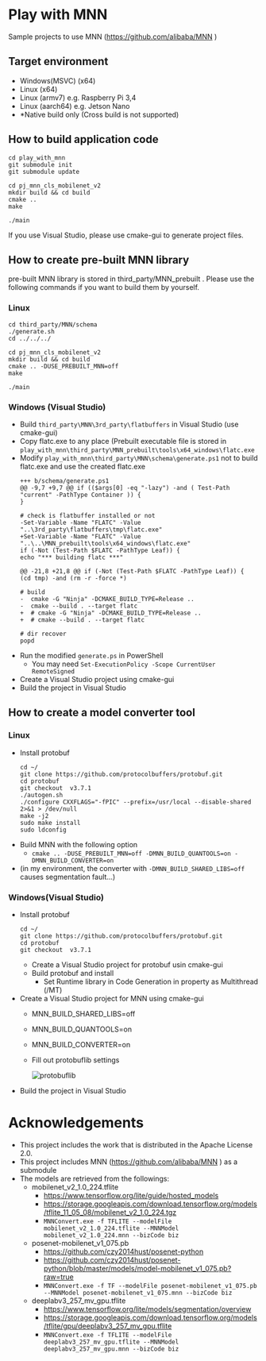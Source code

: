 # Play with MNN
Sample projects to use MNN (https://github.com/alibaba/MNN )

## Target environment
- Windows(MSVC) (x64)
- Linux (x64)
- Linux (armv7) e.g. Raspberry Pi 3,4
- Linux (aarch64) e.g. Jetson Nano
- *Native build only (Cross build is not supported)


## How to build application code
```
cd play_with_mnn
git submodule init
git submodule update

cd pj_mnn_cls_mobilenet_v2
mkdir build && cd build
cmake ..
make

./main
```

If you use Visual Studio, please use cmake-gui to generate project files.

## How to create pre-built MNN library
pre-built MNN library is stored in third_party/MNN_prebuilt . Please use the following commands if you want to build them by yourself.


### Linux
```
cd third_party/MNN/schema
./generate.sh
cd ../../../

cd pj_mnn_cls_mobilenet_v2
mkdir build && cd build
cmake .. -DUSE_PREBUILT_MNN=off
make

./main
```

### Windows (Visual Studio)
- Build `third_party\MNN\3rd_party\flatbuffers` in Visual Studio (use cmake-gui)
- Copy flatc.exe to any place (Prebuilt executable file is stored in `play_with_mnn\third_party\MNN_prebuilt\tools\x64_windows\flatc.exe`
- Modify `play_with_mnn\third_party\MNN\schema\generate.ps1` not to build flatc.exe and use the created flatc.exe
	```
	+++ b/schema/generate.ps1
	@@ -9,7 +9,7 @@ if (($args[0] -eq "-lazy") -and ( Test-Path "current" -PathType Container )) {
	}

	# check is flatbuffer installed or not
	-Set-Variable -Name "FLATC" -Value "..\3rd_party\flatbuffers\tmp\flatc.exe"
	+Set-Variable -Name "FLATC" -Value "..\..\MNN_prebuilt\tools\x64_windows\flatc.exe"
	if (-Not (Test-Path $FLATC -PathType Leaf)) {
	echo "*** building flatc ***"

	@@ -21,8 +21,8 @@ if (-Not (Test-Path $FLATC -PathType Leaf)) {
	(cd tmp) -and (rm -r -force *)

	# build
	-  cmake -G "Ninja" -DCMAKE_BUILD_TYPE=Release ..
	-  cmake --build . --target flatc
	+  # cmake -G "Ninja" -DCMAKE_BUILD_TYPE=Release ..
	+  # cmake --build . --target flatc

	# dir recover
	popd
	```
- Run the modified `generate.ps` in PowerShell
	- You may need `Set-ExecutionPolicy -Scope CurrentUser RemoteSigned`
- Create a Visual Studio project using cmake-gui
- Build the project in Visual Studio


## How to create a model converter tool
### Linux
- Install protobuf
	```
	cd ~/
	git clone https://github.com/protocolbuffers/protobuf.git
	cd protobuf
	git checkout  v3.7.1
	./autogen.sh
	./configure CXXFLAGS="-fPIC" --prefix=/usr/local --disable-shared 2>&1 > /dev/null
	make -j2
	sudo make install
	sudo ldconfig
	```
- Build MNN with the following option
	- `cmake .. -DUSE_PREBUILT_MNN=off -DMNN_BUILD_QUANTOOLS=on -DMNN_BUILD_CONVERTER=on `
- (in my environment, the converter with `-DMNN_BUILD_SHARED_LIBS=off` causes segmentation fault...)

### Windows(Visual Studio)
- Install protobuf
	```
	cd ~/
	git clone https://github.com/protocolbuffers/protobuf.git
	cd protobuf
	git checkout  v3.7.1
	```
	- Create a Visual Studio project for protobuf usin cmake-gui
	- Build protobuf and install
		- Set Runtime library in Code Generation in property as Multithread (/MT)
- Create a Visual Studio project for MNN using cmake-gui
	- MNN_BUILD_SHARED_LIBS=off
	- MNN_BUILD_QUANTOOLS=on
	- MNN_BUILD_CONVERTER=on
	- Fill out protobuflib settings
		
		![protobuflib](00_doc/windows_tool.png) 
- Build the project in Visual Studio

# Acknowledgements
- This project includes the work that is distributed in the Apache License 2.0.
- This project includes MNN (https://github.com/alibaba/MNN ) as a submodule
- The models are retrieved from the followings:
	- mobilenet_v2_1.0_224.tflite
		- https://www.tensorflow.org/lite/guide/hosted_models
		- https://storage.googleapis.com/download.tensorflow.org/models/tflite_11_05_08/mobilenet_v2_1.0_224.tgz
		- `MNNConvert.exe -f TFLITE --modelFile mobilenet_v2_1.0_224.tflite --MNNModel mobilenet_v2_1.0_224.mnn --bizCode biz`
	- posenet-mobilenet_v1_075.pb
		- https://github.com/czy2014hust/posenet-python
		- https://github.com/czy2014hust/posenet-python/blob/master/models/model-mobilenet_v1_075.pb?raw=true
		- `MNNConvert.exe -f TF --modelFile posenet-mobilenet_v1_075.pb --MNNModel posenet-mobilenet_v1_075.mnn --bizCode biz`
	- deeplabv3_257_mv_gpu.tflite
		- https://www.tensorflow.org/lite/models/segmentation/overview
		- https://storage.googleapis.com/download.tensorflow.org/models/tflite/gpu/deeplabv3_257_mv_gpu.tflite
		- `MNNConvert.exe -f TFLITE --modelFile deeplabv3_257_mv_gpu.tflite --MNNModel deeplabv3_257_mv_gpu.mnn --bizCode biz`

